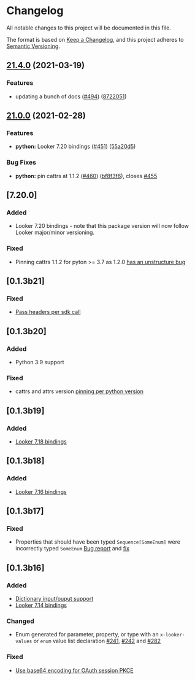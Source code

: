# Changelog

All notable changes to this project will be documented in this file.

The format is based on [Keep a Changelog](https://keepachangelog.com/en/1.0.0/),
and this project adheres to [Semantic Versioning](https://semver.org/spec/v2.0.0.html).


## [21.4.0](https://www.github.com/looker-open-source/sdk-codegen/compare/lktstpy-v21.0.0...lktstpy-v21.4.0) (2021-03-19)


### Features

* updating a bunch of docs ([#494](https://www.github.com/looker-open-source/sdk-codegen/issues/494)) ([8722051](https://www.github.com/looker-open-source/sdk-codegen/commit/872205152048f80dd7a1c2b9c4ecc1c8a9775b1c))

## [21.0.0](https://www.github.com/looker-open-source/sdk-codegen/compare/v7.20.0...v21.0.0) (2021-02-28)


### Features

* **python:** Looker 7.20 bindings ([#451](https://www.github.com/looker-open-source/sdk-codegen/issues/451)) ([55a20d5](https://www.github.com/looker-open-source/sdk-codegen/commit/55a20d549cab0fe950f999130706654e8fb1efcb))


### Bug Fixes

* **python:** pin cattrs at 1.1.2 ([#460](https://www.github.com/looker-open-source/sdk-codegen/issues/460)) ([bf8f3f6](https://www.github.com/looker-open-source/sdk-codegen/commit/bf8f3f694efd3a2b7af7d5c849694e0c7bd399c5)), closes [#455](https://www.github.com/looker-open-source/sdk-codegen/issues/455)

## [7.20.0]

### Added

- Looker 7.20 bindings - note that this package version will now follow Looker major/minor versioning.

### Fixed

- Pinning cattrs 1.1.2 for pyton >= 3.7 as 1.2.0 [has an unstructure bug](https://github.com/Tinche/cattrs/issues/119)


## [0.1.3b21]

### Fixed

- [Pass headers per sdk call](https://github.com/looker-open-source/sdk-codegen/issues/387)


## [0.1.3b20]

### Added

- Python 3.9 support

### Fixed

- cattrs and attrs version [pinning per python version](https://github.com/looker-open-source/sdk-codegen/pull/374)


## [0.1.3b19]

### Added

- [Looker 7.18 bindings](https://github.com/looker-open-source/sdk-codegen/pull/350)


## [0.1.3b18]

### Added

- [Looker 7.16 bindings](https://github.com/looker-open-source/sdk-codegen/pull/348)


## [0.1.3b17]

### Fixed

- Properties that should have been typed `Sequence[SomeEnum]` were incorrectly typed `SomeEnum` [Bug report](https://github.com/looker-open-source/sdk-codegen/issues/334) and [fix](https://github.com/looker-open-source/sdk-codegen/pull/335)


## [0.1.3b16]

### Added

- [Dictionary input/ouput support](https://github.com/looker-open-source/sdk-codegen/commit/ada7ec0f9aa122eebe391f79507b9bbe118e3882)
- [Looker 7.14 bindings](https://github.com/looker-open-source/sdk-codegen/commit/62cc1b1ceba95fe28541343bb27cd2e019ae4e35)

### Changed

- Enum generated for parameter, property, or type with an `x-looker-values` or `enum` value list declaration [#241](https://github.com/looker-open-source/sdk-codegen/pull/241), [#242](https://github.com/looker-open-source/sdk-codegen/pull/242) and [#282](https://github.com/looker-open-source/sdk-codegen/pull/282)

### Fixed

- [Use base64 encoding for OAuth session PKCE](https://github.com/looker-open-source/sdk-codegen/commit/637a0d66a352d86c236c6dea2fdd65d10fe90dd0)
